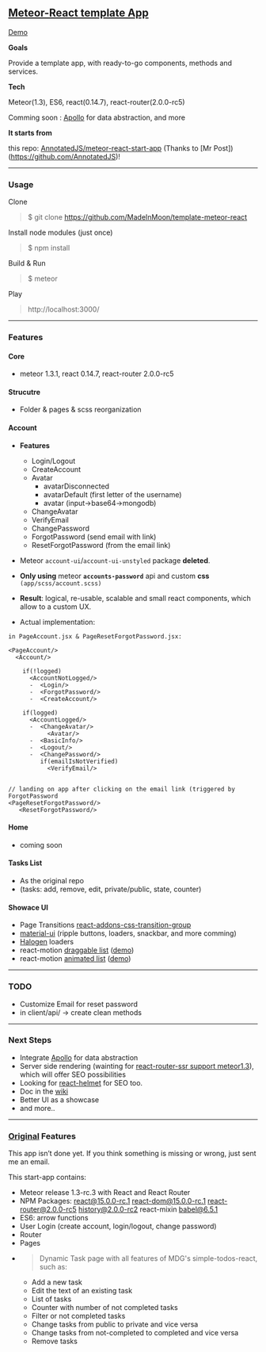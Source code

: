 

## [Meteor-React template App](http://template-meteor-react.meteorapp.com/)

[Demo](http://template-meteor-react.meteorapp.com)


**Goals**

Provide a template app, with ready-to-go components, methods and services. 


**Tech**

Meteor(1.3), ES6, react(0.14.7), react-router(2.0.0-rc5)

Comming soon : [Apollo](https://github.com/apollostack/apollo/blob/master/design/high-level-reactivity.md) for data abstraction, and more

**It starts from**

this repo: [AnnotatedJS/meteor-react-start-app](https://github.com/AnnotatedJS/meteor-react-start-app) (Thanks to [Mr Post])(https://github.com/AnnotatedJS)!




-------------------------


### Usage

Clone
> $ git clone https://github.com/MadeInMoon/template-meteor-react

Install node modules (just once)
> $ npm install 

Build & Run
> $ meteor

Play
> http://localhost:3000/

-------------------------


### Features

#### Core

* meteor 1.3.1, react 0.14.7, react-router 2.0.0-rc5

#### Strucutre

* Folder & pages & scss reorganization

#### Account


* **Features**
  * Login/Logout
  * CreateAccount
  * Avatar
    * avatarDisconnected  
    * avatarDefault (first letter of the username)
    * avatar (input->base64->mongodb)
  * ChangeAvatar
  * VerifyEmail
  * ChangePassword
  * ForgotPassword (send email with link)
  * ResetForgotPassword (from the email link)


* Meteor `account-ui`/`account-ui-unstyled` package **deleted**.

* **Only using** meteor **`accounts-password`** api and custom **css** `(app/scss/account.scss)`
* **Result**:  logical, re-usable, scalable and small react components, which allow to a custom UX.


* Actual implementation: 

`in PageAccount.jsx & PageResetForgotPassword.jsx:`

    <PageAccount/>
      <Account/>

        if(!logged)
          <AccountNotLogged/>
          -  <Login/>
          -  <ForgotPassword/>
          -  <CreateAccount/>

        if(logged)
          <AccountLogged/>
          -  <ChangeAvatar/>
               <Avatar/>
          -  <BasicInfo/>
          -  <Logout/>
          -  <ChangePassword/>
             if(emailIsNotVerified)
               <VerifyEmail/>


    // landing on app after clicking on the email link (triggered by ForgotPassword
    <PageResetForgotPassword/>
       <ResetForgotPassword/>



#### Home

* coming soon

#### Tasks List

* As the original repo
* (tasks: add, remove, edit, private/public, state, counter)


#### Showace UI

* Page Transitions [react-addons-css-transition-group](https://libraries.io/npm/react-addons-css-transition-group/0.15.0-alpha.1)
* [material-ui](http://www.material-ui.com/#/components/) (ripple buttons, loaders, snackbar, and more comming)
* [Halogen](http://madscript.com/halogen/) loaders
* react-motion [draggable list](https://github.com/chenglou/react-motion/tree/0627243316c564f6c2f480bf615b82135f649a0a/demos/demo8) ([demo](https://cdn.rawgit.com/chenglou/react-motion/043231a84e420ba1cc7f5b0ceb1753a6406d38f1/demos/demo8/index.html))
* react-motion   [animated list](https://github.com/chenglou/react-motion/tree/0627243316c564f6c2f480bf615b82135f649a0a/demos/demo8) ([demo](https://cdn.rawgit.com/chenglou/react-motion/043231a84e420ba1cc7f5b0ceb1753a6406d38f1/demos/demo3/index.html)) 

-------------------------

### TODO

* Customize Email for reset password
* in client/api/ -> create clean methods

-------------------------


### Next Steps

* Integrate [Apollo](https://github.com/apollostack/apollo/blob/master/design/high-level-reactivity.md) for data abstraction
* Server side rendering (wainting for [react-router-ssr support meteor1.3](https://github.com/thereactivestack/meteor-react-router-ssr/issues/45)), which will offer SEO possibilities
* Looking for [react-helmet](https://github.com/nfl/react-helmet) for SEO too.
* Doc in the [wiki](https://github.com/MadeInMoon/template-meteor-react/wiki)
* Better UI as a showcase
* and more..


-------------------------


### [Original](https://github.com/AnnotatedJS/meteor-react-start-app) Features

This app isn’t done yet. If you think something is missing or wrong, just sent me an email.

This start-app contains:
* Meteor release 1.3-rc.3 with React and React Router
* NPM Packages: react@15.0.0-rc.1 react-dom@15.0.0-rc.1 react-router@2.0.0-rc5 history@2.0.0-rc2  react-mixin babel@6.5.1
* ES6: arrow functions
* User Login (create account, login/logout, change password)
* Router
* Pages
* >Dynamic Task page with all features of MDG's simple-todos-react, such as:
  * Add a new task
  * Edit the text of an existing task
  * List of tasks
  * Counter with number of not completed tasks
  * Filter or not completed tasks
  * Change tasks from public to private and vice versa
  * Change tasks from not-completed to completed and vice versa
  * Remove tasks
